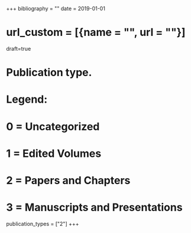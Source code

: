+++
bibliography = ""
date = 2019-01-01
# url_custom = [{name = "", url = ""}]
draft=true
# Publication type.
# Legend:
# 0 = Uncategorized
# 1 = Edited Volumes
# 2 = Papers and Chapters
# 3 = Manuscripts and Presentations
publication_types = ["2"]
+++